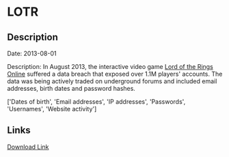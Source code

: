 # LOTR

## Description

Date: 2013-08-01

Description:
In August 2013, the interactive video game <a href="https://www.lotro.com" target="_blank" rel="noopener">Lord of the Rings Online</a> suffered a data breach that exposed over 1.1M players' accounts. The data was being actively traded on underground forums and included email addresses, birth dates and password hashes.


['Dates of birth', 'Email addresses', 'IP addresses', 'Passwords', 'Usernames', 'Website activity']

## Links

[Download Link](https://link-to.net/1229997/537.1186678221901/dynamic/?r=aHR0cHM6Ly93d3cubWVkaWFmaXJlLmNvbS92aWV3LzZIYzJzNGxObzJSOFl4dS9sb3Ryby5jb20vZmlsZQ==)